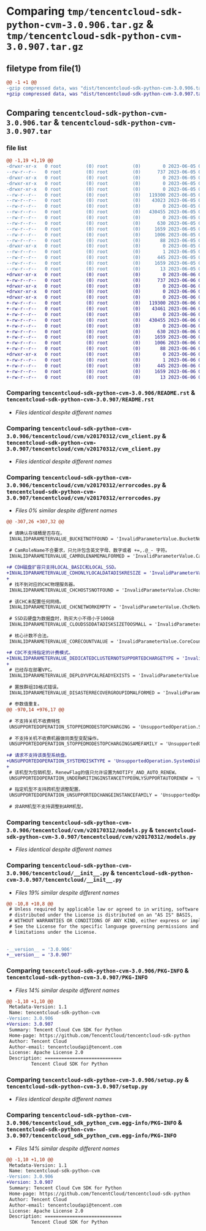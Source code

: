 # Comparing `tmp/tencentcloud-sdk-python-cvm-3.0.906.tar.gz` & `tmp/tencentcloud-sdk-python-cvm-3.0.907.tar.gz`

## filetype from file(1)

```diff
@@ -1 +1 @@
-gzip compressed data, was "dist/tencentcloud-sdk-python-cvm-3.0.906.tar", last modified: Mon Jun  5 00:32:01 2023, max compression
+gzip compressed data, was "dist/tencentcloud-sdk-python-cvm-3.0.907.tar", last modified: Tue Jun  6 02:23:46 2023, max compression
```

## Comparing `tencentcloud-sdk-python-cvm-3.0.906.tar` & `tencentcloud-sdk-python-cvm-3.0.907.tar`

### file list

```diff
@@ -1,19 +1,19 @@
-drwxr-xr-x   0 root         (0) root         (0)        0 2023-06-05 00:32:01.000000 tencentcloud-sdk-python-cvm-3.0.906/
--rw-r--r--   0 root         (0) root         (0)      737 2023-06-05 00:32:01.000000 tencentcloud-sdk-python-cvm-3.0.906/README.rst
-drwxr-xr-x   0 root         (0) root         (0)        0 2023-06-05 00:32:01.000000 tencentcloud-sdk-python-cvm-3.0.906/tencentcloud/
-drwxr-xr-x   0 root         (0) root         (0)        0 2023-06-05 00:32:01.000000 tencentcloud-sdk-python-cvm-3.0.906/tencentcloud/cvm/
-drwxr-xr-x   0 root         (0) root         (0)        0 2023-06-05 00:32:01.000000 tencentcloud-sdk-python-cvm-3.0.906/tencentcloud/cvm/v20170312/
--rw-r--r--   0 root         (0) root         (0)   119300 2023-06-05 00:32:01.000000 tencentcloud-sdk-python-cvm-3.0.906/tencentcloud/cvm/v20170312/cvm_client.py
--rw-r--r--   0 root         (0) root         (0)    43023 2023-06-05 00:32:01.000000 tencentcloud-sdk-python-cvm-3.0.906/tencentcloud/cvm/v20170312/errorcodes.py
--rw-r--r--   0 root         (0) root         (0)        0 2023-06-05 00:32:01.000000 tencentcloud-sdk-python-cvm-3.0.906/tencentcloud/cvm/v20170312/__init__.py
--rw-r--r--   0 root         (0) root         (0)   430455 2023-06-05 00:32:01.000000 tencentcloud-sdk-python-cvm-3.0.906/tencentcloud/cvm/v20170312/models.py
--rw-r--r--   0 root         (0) root         (0)        0 2023-06-05 00:32:01.000000 tencentcloud-sdk-python-cvm-3.0.906/tencentcloud/cvm/__init__.py
--rw-r--r--   0 root         (0) root         (0)      630 2023-06-05 00:32:01.000000 tencentcloud-sdk-python-cvm-3.0.906/tencentcloud/__init__.py
--rw-r--r--   0 root         (0) root         (0)     1659 2023-06-05 00:32:01.000000 tencentcloud-sdk-python-cvm-3.0.906/PKG-INFO
--rw-r--r--   0 root         (0) root         (0)     1006 2023-06-05 00:32:01.000000 tencentcloud-sdk-python-cvm-3.0.906/setup.py
--rw-r--r--   0 root         (0) root         (0)       88 2023-06-05 00:32:01.000000 tencentcloud-sdk-python-cvm-3.0.906/setup.cfg
-drwxr-xr-x   0 root         (0) root         (0)        0 2023-06-05 00:32:01.000000 tencentcloud-sdk-python-cvm-3.0.906/tencentcloud_sdk_python_cvm.egg-info/
--rw-r--r--   0 root         (0) root         (0)        1 2023-06-05 00:32:01.000000 tencentcloud-sdk-python-cvm-3.0.906/tencentcloud_sdk_python_cvm.egg-info/dependency_links.txt
--rw-r--r--   0 root         (0) root         (0)      445 2023-06-05 00:32:01.000000 tencentcloud-sdk-python-cvm-3.0.906/tencentcloud_sdk_python_cvm.egg-info/SOURCES.txt
--rw-r--r--   0 root         (0) root         (0)     1659 2023-06-05 00:32:01.000000 tencentcloud-sdk-python-cvm-3.0.906/tencentcloud_sdk_python_cvm.egg-info/PKG-INFO
--rw-r--r--   0 root         (0) root         (0)       13 2023-06-05 00:32:01.000000 tencentcloud-sdk-python-cvm-3.0.906/tencentcloud_sdk_python_cvm.egg-info/top_level.txt
+drwxr-xr-x   0 root         (0) root         (0)        0 2023-06-06 02:23:46.000000 tencentcloud-sdk-python-cvm-3.0.907/
+-rw-r--r--   0 root         (0) root         (0)      737 2023-06-06 02:23:46.000000 tencentcloud-sdk-python-cvm-3.0.907/README.rst
+drwxr-xr-x   0 root         (0) root         (0)        0 2023-06-06 02:23:46.000000 tencentcloud-sdk-python-cvm-3.0.907/tencentcloud/
+drwxr-xr-x   0 root         (0) root         (0)        0 2023-06-06 02:23:46.000000 tencentcloud-sdk-python-cvm-3.0.907/tencentcloud/cvm/
+drwxr-xr-x   0 root         (0) root         (0)        0 2023-06-06 02:23:46.000000 tencentcloud-sdk-python-cvm-3.0.907/tencentcloud/cvm/v20170312/
+-rw-r--r--   0 root         (0) root         (0)   119300 2023-06-06 02:23:46.000000 tencentcloud-sdk-python-cvm-3.0.907/tencentcloud/cvm/v20170312/cvm_client.py
+-rw-r--r--   0 root         (0) root         (0)    43461 2023-06-06 02:23:46.000000 tencentcloud-sdk-python-cvm-3.0.907/tencentcloud/cvm/v20170312/errorcodes.py
+-rw-r--r--   0 root         (0) root         (0)        0 2023-06-06 02:23:46.000000 tencentcloud-sdk-python-cvm-3.0.907/tencentcloud/cvm/v20170312/__init__.py
+-rw-r--r--   0 root         (0) root         (0)   430455 2023-06-06 02:23:46.000000 tencentcloud-sdk-python-cvm-3.0.907/tencentcloud/cvm/v20170312/models.py
+-rw-r--r--   0 root         (0) root         (0)        0 2023-06-06 02:23:46.000000 tencentcloud-sdk-python-cvm-3.0.907/tencentcloud/cvm/__init__.py
+-rw-r--r--   0 root         (0) root         (0)      630 2023-06-06 02:23:46.000000 tencentcloud-sdk-python-cvm-3.0.907/tencentcloud/__init__.py
+-rw-r--r--   0 root         (0) root         (0)     1659 2023-06-06 02:23:46.000000 tencentcloud-sdk-python-cvm-3.0.907/PKG-INFO
+-rw-r--r--   0 root         (0) root         (0)     1006 2023-06-06 02:23:46.000000 tencentcloud-sdk-python-cvm-3.0.907/setup.py
+-rw-r--r--   0 root         (0) root         (0)       88 2023-06-06 02:23:46.000000 tencentcloud-sdk-python-cvm-3.0.907/setup.cfg
+drwxr-xr-x   0 root         (0) root         (0)        0 2023-06-06 02:23:46.000000 tencentcloud-sdk-python-cvm-3.0.907/tencentcloud_sdk_python_cvm.egg-info/
+-rw-r--r--   0 root         (0) root         (0)        1 2023-06-06 02:23:46.000000 tencentcloud-sdk-python-cvm-3.0.907/tencentcloud_sdk_python_cvm.egg-info/dependency_links.txt
+-rw-r--r--   0 root         (0) root         (0)      445 2023-06-06 02:23:46.000000 tencentcloud-sdk-python-cvm-3.0.907/tencentcloud_sdk_python_cvm.egg-info/SOURCES.txt
+-rw-r--r--   0 root         (0) root         (0)     1659 2023-06-06 02:23:46.000000 tencentcloud-sdk-python-cvm-3.0.907/tencentcloud_sdk_python_cvm.egg-info/PKG-INFO
+-rw-r--r--   0 root         (0) root         (0)       13 2023-06-06 02:23:46.000000 tencentcloud-sdk-python-cvm-3.0.907/tencentcloud_sdk_python_cvm.egg-info/top_level.txt
```

### Comparing `tencentcloud-sdk-python-cvm-3.0.906/README.rst` & `tencentcloud-sdk-python-cvm-3.0.907/README.rst`

 * *Files identical despite different names*

### Comparing `tencentcloud-sdk-python-cvm-3.0.906/tencentcloud/cvm/v20170312/cvm_client.py` & `tencentcloud-sdk-python-cvm-3.0.907/tencentcloud/cvm/v20170312/cvm_client.py`

 * *Files identical despite different names*

### Comparing `tencentcloud-sdk-python-cvm-3.0.906/tencentcloud/cvm/v20170312/errorcodes.py` & `tencentcloud-sdk-python-cvm-3.0.907/tencentcloud/cvm/v20170312/errorcodes.py`

 * *Files 0% similar despite different names*

```diff
@@ -307,26 +307,32 @@
 
 # 请确认存储桶是否存在。
 INVALIDPARAMETERVALUE_BUCKETNOTFOUND = 'InvalidParameterValue.BucketNotFound'
 
 # CamRoleName不合要求，只允许包含英文字母、数字或者 +=,.@_- 字符。
 INVALIDPARAMETERVALUE_CAMROLENAMEMALFORMED = 'InvalidParameterValue.CamRoleNameMalformed'
 
+# CDH磁盘扩容只支持LOCAL_BASIC和LOCAL_SSD。
+INVALIDPARAMETERVALUE_CDHONLYLOCALDATADISKRESIZE = 'InvalidParameterValue.CdhOnlyLocalDataDiskResize'
+
 # 找不到对应的CHC物理服务器。
 INVALIDPARAMETERVALUE_CHCHOSTSNOTFOUND = 'InvalidParameterValue.ChcHostsNotFound'
 
 # 该CHC未配置任何网络。
 INVALIDPARAMETERVALUE_CHCNETWORKEMPTY = 'InvalidParameterValue.ChcNetworkEmpty'
 
 # SSD云硬盘为数据盘时，购买大小不得小于100GB
 INVALIDPARAMETERVALUE_CLOUDSSDDATADISKSIZETOOSMALL = 'InvalidParameterValue.CloudSsdDataDiskSizeTooSmall'
 
 # 核心计数不合法。
 INVALIDPARAMETERVALUE_CORECOUNTVALUE = 'InvalidParameterValue.CoreCountValue'
 
+# CDC不支持指定的计费模式。
+INVALIDPARAMETERVALUE_DEDICATEDCLUSTERNOTSUPPORTEDCHARGETYPE = 'InvalidParameterValue.DedicatedClusterNotSupportedChargeType'
+
 # 已经存在部署VPC。
 INVALIDPARAMETERVALUE_DEPLOYVPCALREADYEXISTS = 'InvalidParameterValue.DeployVpcAlreadyExists'
 
 # 置放群组ID格式错误。
 INVALIDPARAMETERVALUE_DISASTERRECOVERGROUPIDMALFORMED = 'InvalidParameterValue.DisasterRecoverGroupIdMalformed'
 
 # 参数值重复。
@@ -970,14 +976,17 @@
 
 # 不支持关机不收费特性
 UNSUPPORTEDOPERATION_STOPPEDMODESTOPCHARGING = 'UnsupportedOperation.StoppedModeStopCharging'
 
 # 不支持关机不收费机器做同类型变配操作。
 UNSUPPORTEDOPERATION_STOPPEDMODESTOPCHARGINGSAMEFAMILY = 'UnsupportedOperation.StoppedModeStopChargingSameFamily'
 
+# 请求不支持该类型系统盘。
+UNSUPPORTEDOPERATION_SYSTEMDISKTYPE = 'UnsupportedOperation.SystemDiskType'
+
 # 该机型为包销机型，RenewFlag的值只允许设置为NOTIFY_AND_AUTO_RENEW。
 UNSUPPORTEDOPERATION_UNDERWRITINGINSTANCETYPEONLYSUPPORTAUTORENEW = 'UnsupportedOperation.UnderwritingInstanceTypeOnlySupportAutoRenew'
 
 # 指定机型不支持跨机型调整配置。
 UNSUPPORTEDOPERATION_UNSUPPORTEDCHANGEINSTANCEFAMILY = 'UnsupportedOperation.UnsupportedChangeInstanceFamily'
 
 # 非ARM机型不支持调整到ARM机型。
```

### Comparing `tencentcloud-sdk-python-cvm-3.0.906/tencentcloud/cvm/v20170312/models.py` & `tencentcloud-sdk-python-cvm-3.0.907/tencentcloud/cvm/v20170312/models.py`

 * *Files identical despite different names*

### Comparing `tencentcloud-sdk-python-cvm-3.0.906/tencentcloud/__init__.py` & `tencentcloud-sdk-python-cvm-3.0.907/tencentcloud/__init__.py`

 * *Files 19% similar despite different names*

```diff
@@ -10,8 +10,8 @@
 # Unless required by applicable law or agreed to in writing, software
 # distributed under the License is distributed on an "AS IS" BASIS,
 # WITHOUT WARRANTIES OR CONDITIONS OF ANY KIND, either express or implied.
 # See the License for the specific language governing permissions and
 # limitations under the License.
 
 
-__version__ = '3.0.906'
+__version__ = '3.0.907'
```

### Comparing `tencentcloud-sdk-python-cvm-3.0.906/PKG-INFO` & `tencentcloud-sdk-python-cvm-3.0.907/PKG-INFO`

 * *Files 14% similar despite different names*

```diff
@@ -1,10 +1,10 @@
 Metadata-Version: 1.1
 Name: tencentcloud-sdk-python-cvm
-Version: 3.0.906
+Version: 3.0.907
 Summary: Tencent Cloud Cvm SDK for Python
 Home-page: https://github.com/TencentCloud/tencentcloud-sdk-python
 Author: Tencent Cloud
 Author-email: tencentcloudapi@tencent.com
 License: Apache License 2.0
 Description: ============================
         Tencent Cloud SDK for Python
```

### Comparing `tencentcloud-sdk-python-cvm-3.0.906/setup.py` & `tencentcloud-sdk-python-cvm-3.0.907/setup.py`

 * *Files identical despite different names*

### Comparing `tencentcloud-sdk-python-cvm-3.0.906/tencentcloud_sdk_python_cvm.egg-info/PKG-INFO` & `tencentcloud-sdk-python-cvm-3.0.907/tencentcloud_sdk_python_cvm.egg-info/PKG-INFO`

 * *Files 14% similar despite different names*

```diff
@@ -1,10 +1,10 @@
 Metadata-Version: 1.1
 Name: tencentcloud-sdk-python-cvm
-Version: 3.0.906
+Version: 3.0.907
 Summary: Tencent Cloud Cvm SDK for Python
 Home-page: https://github.com/TencentCloud/tencentcloud-sdk-python
 Author: Tencent Cloud
 Author-email: tencentcloudapi@tencent.com
 License: Apache License 2.0
 Description: ============================
         Tencent Cloud SDK for Python
```

